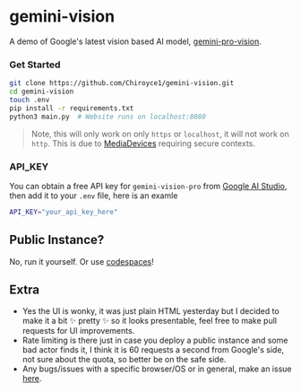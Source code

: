 # gemini-vision

A demo of Google's latest vision based AI model, [gemini-pro-vision](https://deepmind.google/technologies/gemini/).

### Get Started
```bash
git clone https://github.com/Chiroyce1/gemini-vision.git
cd gemini-vision
touch .env
pip install -r requirements.txt
python3 main.py  # Website runs on localhost:8080
```

> Note, this will only work on only `https` or `localhost`, it will not work on `http`. This is due to [MediaDevices](https://developer.mozilla.org/en-US/docs/Web/API/MediaDevices) requiring secure contexts.

### API_KEY
You can obtain a free API key for `gemini-vision-pro` from [Google AI Studio](https://ai.google.dev/), then add it to your `.env` file, here is an examle
```bash
API_KEY="your_api_key_here"
```

## Public Instance?
No, run it yourself. Or use [codespaces](https://github.com/codespaces/new?hide_repo_select=true&ref=main&repo=734611556)! 

## Extra
- Yes the UI is wonky, it was just plain HTML yesterday but I decided to make it a bit ✨ pretty ✨ so it looks presentable, feel free to make pull requests for UI improvements.
- Rate limiting is there just in case you deploy a public instance and some bad actor finds it, I think it is 60 requests a second from Google's side, not sure about the quota, so better be on the safe side.
- Any bugs/issues with a specific browser/OS or in general, make an issue [here](https://github.com/Chiroyce1/gemini-vision/issues).